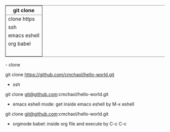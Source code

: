 <table border="2" cellspacing="0" cellpadding="6" rules="groups" frame="hsides">


<colgroup>
<col  class="left" />
</colgroup>
<thead>
<tr>
<th scope="col" class="left">git clone</th>
</tr>
</thead>

<tbody>
<tr>
<td class="left">clone https</td>
</tr>


<tr>
<td class="left">ssh</td>
</tr>


<tr>
<td class="left">emacs eshell</td>
</tr>


<tr>
<td class="left">org babel</td>
</tr>


<tr>
<td class="left">&#xa0;</td>
</tr>
</tbody>
</table>
-   clone

git clone <https://github.com/cmchaol/hello-world.git> 

-   ssh

git clone git@github.com:cmchaol/hello-world.git  

-   emacs eshell mode: get inside emacs eshell by M-x eshell

git clone git@github.com:cmchaol/hello-world.git  

-   orgmode babel: inside org file and execute by C-c C-c
